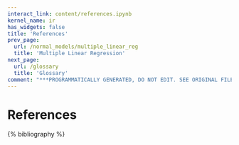 ```yaml
---
interact_link: content/references.ipynb
kernel_name: ir
has_widgets: false
title: 'References'
prev_page:
  url: /normal_models/multiple_linear_reg
  title: 'Multiple Linear Regression'
next_page:
  url: /glossary
  title: 'Glossary'
comment: "***PROGRAMMATICALLY GENERATED, DO NOT EDIT. SEE ORIGINAL FILES IN /content***"
---
```


# References

{% bibliography %}
